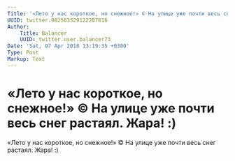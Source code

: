 ```yaml
---
Title: '«Лето у нас короткое, но снежное!» © На улице уже почти весь снег растаял. Жара! :)'
UUID: twitter.982563529122287616
Author:
    Title: Balancer
    UUID: twitter.user.balancer73
Date: 'Sat, 07 Apr 2018 13:19:35 +0300'
Type: Post
Markup: Text
---
```


# «Лето у нас короткое, но снежное!» © На улице уже почти весь снег растаял. Жара! :)

«Лето у нас короткое, но снежное!» © На улице уже почти весь
снег растаял. Жара! :)